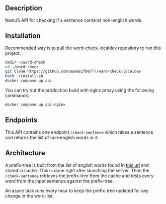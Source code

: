 ## Description

NestJS API for checking if a sentence contains non-english words.

## Installation

Recommended way is to pull the [word-check-localdev](https://github.com/aswasif007TT/word-check-localdev) repository to run this project.

```bash
mkdir ~/word-check
cd ~/word-check
git clone https://github.com/aswasif007TT/word-check-localdev
bash ./install.sh
docker compose up api
```

You can try out the production build with nginx proxy using the following commands:
```bash
docker compose up api-nginx
```

## Endpoints

This API contains one endpoint `/check-sentence` which takes a sentence and returns the list of non-english words in it.

## Architecture

A prefix-tree is built from the list of english words found in [this url](https://raw.githubusercontent.com/jeremy-rifkin/Wordlist/master/master.txt) and stored in cache. This is done right after launching the server. Then the `/check-sentence` retrieves the prefix-tree from the cache and tests every word from the input sentence against the prefix-tree.

An async task runs every hour to keep the prefix-tree updated for any change in the word-list.
